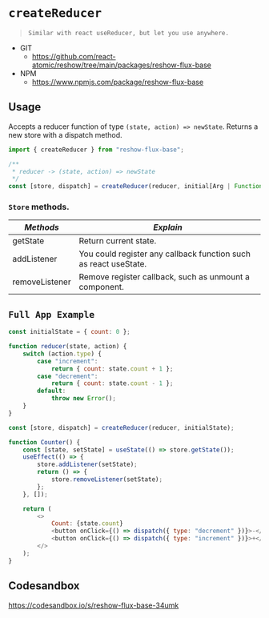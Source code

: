 # `createReducer`

> `Similar with react useReducer, but let you use anywhere.`

-   GIT
    -   https://github.com/react-atomic/reshow/tree/main/packages/reshow-flux-base
-   NPM
    -   https://www.npmjs.com/package/reshow-flux-base

## Usage

Accepts a reducer function of type `(state, action) => newState`.
Returns a new store with a dispatch method.

```js
import { createReducer } from "reshow-flux-base";

/**
 * reducer -> (state, action) => newState
 */
const [store, dispatch] = createReducer(reducer, initial[Arg | Function]);
```

### `Store` methods.

| _Methods_      | _Explain_                                                        |
| -------------- | ---------------------------------------------------------------- |
| getState       | Return current state.                                            |
| addListener    | You could register any callback function such as react useState. |
| removeListener | Remove register callback, such as unmount a component.           |

## `Full App Example`

```js
const initialState = { count: 0 };

function reducer(state, action) {
    switch (action.type) {
        case "increment":
            return { count: state.count + 1 };
        case "decrement":
            return { count: state.count - 1 };
        default:
            throw new Error();
    }
}

const [store, dispatch] = createReducer(reducer, initialState);

function Counter() {
    const [state, setState] = useState(() => store.getState());
    useEffect(() => {
        store.addListener(setState);
        return () => {
            store.removeListener(setState);
        };
    }, []);

    return (
        <>
            Count: {state.count}
            <button onClick={() => dispatch({ type: "decrement" })}>-</button>
            <button onClick={() => dispatch({ type: "increment" })}>+</button>
        </>
    );
}
```

## Codesandbox

https://codesandbox.io/s/reshow-flux-base-34umk
